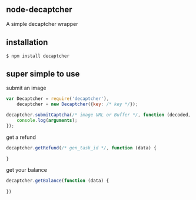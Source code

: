 ## node-decaptcher
A simple decaptcher wrapper

## installation

    $ npm install decaptcher

## super simple to use

submit an image
```javascript
var Decaptcher = require('decaptcher'),
	decaptcher = new Decaptcher({key: /* key */});

decaptcher.submitCaptcha(/* image URL or Buffer */, function (decoded, gen_task_id) {
	console.log(arguments);
});
```

get a refund
```javascript
decaptcher.getRefund(/* gen_task_id */, function (data) {
	
}
```

get your balance
```javascript
decaptcher.getBalance(function (data) {
	
})
```